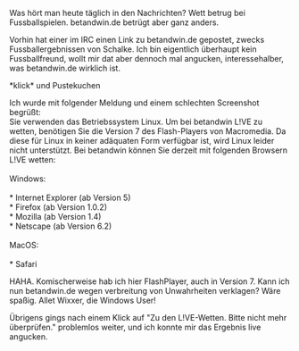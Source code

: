 <html><body><p>Was hört man heute täglich in den Nachrichten? Wett betrug bei Fussballspielen. betandwin.de betrügt aber ganz anders.</p><p>Vorhin hat einer im IRC einen Link zu betandwin.de gepostet, zwecks Fussballergebnissen von Schalke. Ich bin eigentlich überhaupt kein Fussballfreund, wollt mir dat aber dennoch mal angucken, interessehalber, was betandwin.de wirklich ist.</p><p>*klick* und Pustekuchen</p><p>Ich wurde mit folgender Meldung und einem schlechten Screenshot begrüßt:<br>
Sie verwenden das Betriebssystem Linux. Um bei betandwin L!VE zu wetten, benötigen Sie die Version 7 des Flash-Players von Macromedia. Da diese für Linux in keiner adäquaten Form verfügbar ist, wird Linux leider nicht unterstützt.  Bei betandwin können Sie derzeit mit folgenden Browsern L!VE wetten:<br>
<br>
Windows:<br>
<br>
    * Internet Explorer (ab Version 5)<br>
    * Firefox (ab Version 1.0.2)<br>
    * Mozilla (ab Version 1.4)<br>
    * Netscape (ab Version 6.2)<br>
<br>
MacOS:<br>
<br>
    * Safari</p><p>HAHA. Komischerweise hab ich hier FlashPlayer, auch in Version 7. Kann ich nun betandwin.de wegen verbreitung von Unwahrheiten verklagen? Wäre spaßig. Allet Wixxer, die Windows User!</p><p>Übrigens gings nach einem Klick auf "Zu den L!VE-Wetten. Bitte nicht mehr überprüfen." problemlos weiter, und ich konnte mir das Ergebnis live angucken.</p></body></html>